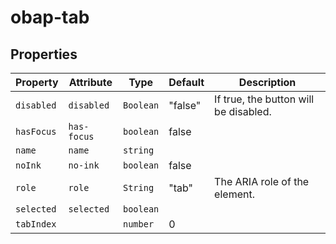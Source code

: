 # obap-tab

## Properties

| Property   | Attribute   | Type      | Default | Description                           |
|------------|-------------|-----------|---------|---------------------------------------|
| `disabled` | `disabled`  | `Boolean` | "false" | If true, the button will be disabled. |
| `hasFocus` | `has-focus` | `boolean` | false   |                                       |
| `name`     | `name`      | `string`  |         |                                       |
| `noInk`    | `no-ink`    | `boolean` | false   |                                       |
| `role`     | `role`      | `String`  | "tab"   | The ARIA role of the element.         |
| `selected` | `selected`  | `boolean` |         |                                       |
| `tabIndex` |             | `number`  | 0       |                                       |
